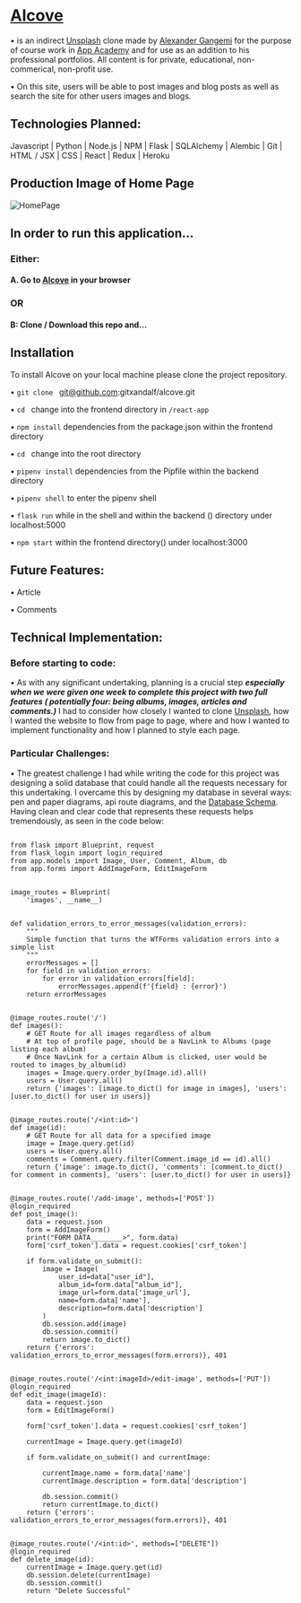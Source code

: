 # [Alcove](https://alcove-aa.herokuapp.com/)

• is an indirect [Unsplash](https://unsplash.com/) clone made by [Alexander Gangemi](https://www.linkedin.com/in/alexander-gangemi/) for the purpose of course work in [App Academy](https://www.appacademy.io/) and for use as an addition to his professional portfolios. All content is for private, educational, non-commerical, non-profit use.

• On this site, users will be able to post images and blog posts as well as search the site for other users images and blogs.

## Technologies Planned:

Javascript | Python | Node.js | NPM | Flask | SQLAlchemy | Alembic | Git | HTML / JSX | CSS | React | Redux | Heroku

## Production Image of Home Page

![HomePage](https://i.imgur.com/Vh3wn9h.png)

## In order to run this application...

### Either:

#### A. Go to [Alcove]() in your browser

### OR

#### B: Clone / Download this repo and...

## Installation 

To install Alcove on your local machine please clone the project repository. 

•  `git clone ` git@github.com:gitxandalf/alcove.git

•  `cd ` change into the frontend directory in `/react-app`

•  `npm install` dependencies from the package.json within the frontend directory 

•  `cd ` change into the root directory 

•  `pipenv install` dependencies from the Pipfile within the backend directory

•  `pipenv shell` to enter the pipenv shell 

•  `flask run` while in the shell and within the backend () directory under localhost:5000

•  `npm start` within the frontend directory() under localhost:3000

## Future Features:

• Article

• Comments

## Technical Implementation:

### Before starting to code: 

• As with any significant undertaking, planning is a crucial step ***especially when we were given one week to complete this project with two full features ( potentially four: being albums, images, articles and comments.)*** I had to consider how closely I wanted to clone [Unsplash](https://unsplash.com/), how I wanted the website to flow from page to page, where and how I wanted to implement functionality and how I planned to style each page.

### Particular Challenges:

• The greatest challenge I had while writing the code for this project was designing a solid database that could handle all the requests necessary for this undertaking. I overcame this by designing my database in several ways: pen and paper diagrams, api route diagrams, and the [Database Schema](https://github.com/gitxandalf/alcove/wiki/Database-Schema). Having clean and clear code that represents these requests helps tremendously, as seen in the code below:

```

from flask import Blueprint, request
from flask_login import login_required
from app.models import Image, User, Comment, Album, db
from app.forms import AddImageForm, EditImageForm


image_routes = Blueprint(
    'images', __name__)


def validation_errors_to_error_messages(validation_errors):
    """
    Simple function that turns the WTForms validation errors into a simple list
    """
    errorMessages = []
    for field in validation_errors:
        for error in validation_errors[field]:
            errorMessages.append(f'{field} : {error}')
    return errorMessages


@image_routes.route('/')
def images():
    # GET Route for all images regardless of album
    # At top of profile page, should be a NavLink to Albums (page listing each album)
    # Once NavLink for a certain Album is clicked, user would be routed to images_by_album(id)
    images = Image.query.order_by(Image.id).all()
    users = User.query.all()
    return {'images': [image.to_dict() for image in images], 'users': [user.to_dict() for user in users]}


@image_routes.route('/<int:id>')
def image(id):
    # GET Route for all data for a specified image
    image = Image.query.get(id)
    users = User.query.all()
    comments = Comment.query.filter(Comment.image_id == id).all()
    return {'image': image.to_dict(), 'comments': [comment.to_dict() for comment in comments], 'users': [user.to_dict() for user in users]}


@image_routes.route('/add-image', methods=['POST'])
@login_required
def post_image():
    data = request.json
    form = AddImageForm()
    print("FORM DATA________>", form.data)
    form['csrf_token'].data = request.cookies['csrf_token']

    if form.validate_on_submit():
        image = Image(
            user_id=data["user_id"],
            album_id=form.data["album_id"],
            image_url=form.data['image_url'],
            name=form.data['name'],
            description=form.data['description']
        )
        db.session.add(image)
        db.session.commit()
        return image.to_dict()
    return {'errors': validation_errors_to_error_messages(form.errors)}, 401


@image_routes.route('/<int:imageId>/edit-image', methods=['PUT'])
@login_required
def edit_image(imageId):
    data = request.json
    form = EditImageForm()

    form['csrf_token'].data = request.cookies['csrf_token']

    currentImage = Image.query.get(imageId)

    if form.validate_on_submit() and currentImage:

        currentImage.name = form.data['name']
        currentImage.description = form.data['description']

        db.session.commit()
        return currentImage.to_dict()
    return {'errors': validation_errors_to_error_messages(form.errors)}, 401


@image_routes.route('/<int:id>', methods=["DELETE"])
@login_required
def delete_image(id):
    currentImage = Image.query.get(id)
    db.session.delete(currentImage)
    db.session.commit()
    return "Delete Successful"


```


